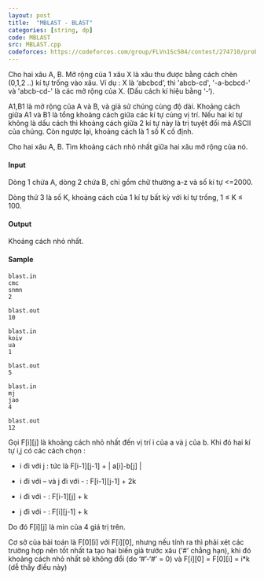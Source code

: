 ```yaml
---
layout: post
title:  "MBLAST - BLAST"
categories: [string, dp]
code: MBLAST
src: MBLAST.cpp
codeforces: https://codeforces.com/group/FLVn1Sc504/contest/274710/problem/N
---
```



Cho hai xâu A, B. Mở rộng của 1 xâu X là xâu thu được bằng cách chèn (0,1,2 ..) kí tự trống vào xâu. Ví dụ : X là ‘abcbcd’, thì 'abcb-cd', '-a-bcbcd-' và 'abcb-cd-' là các mở rộng của X. (Dấu cách kí hiệu bằng ‘-‘).

A1,B1 là mở rộng của A và B, và giả sử chúng cùng độ dài. Khoảng cách giữa A1 và B1 là tổng khoảng cách giữa các kí tự cùng vị trí. Nếu hai kí tự không là dấu cách thì khoảng cách giữa 2 kí tự này là trị tuyệt đối mã ASCII của chúng. Còn ngược lại, khoảng cách là 1 số K cố định.

Cho hai xâu A, B. Tìm khoảng cách nhỏ nhất giữa hai xâu mở rộng của nó.

#### Input

Dòng 1 chứa A, dòng 2 chứa B, chỉ gồm chữ thường a-z và số kí tự <=2000.

Dòng thứ 3 là số K, khoảng cách của 1 kí tự bất kỳ với kí tự trống, 1 ≤ K ≤ 100.

#### Output

Khoảng cách nhỏ nhất.

#### Sample

```
blast.in 
cmc 
snmn 
2 
 
blast.out 
10 

blast.in 
koiv 
ua 
1 
 
blast.out 
5

blast.in 
mj 
jao 
4 
 
blast.out 
12 
```

<!--more-->



Gọi F[i][j] là khoảng cách nhỏ nhất đến vị trí i của a và j của b. Khi đó hai kí tự i,j có các cách chọn : 

+ i đi với j : tức là F[i-1][j-1] + | a[i]-b[j] |

+ i đi với – và j đi với - : F[i-1][j-1] + 2k

+ i đi với - : F[i-1][j] + k

+ j đi với - : F[i][j-1] + k

Do đó F[i][j] là min của 4 giá trị trên.

Cơ sở của bài toán là F[0][i] với F[i][0], nhưng nếu tính ra thì phải xét các trường hợp nên tốt nhất ta tạo hai biến giả trước xâu (‘#’ chẳng hạn), khi đó khoảng cách nhỏ nhất sẽ không đổi (do ‘#’-‘#’ = 0) và F[i][0] = F[0][i] = i*k (dễ thấy điều này)
